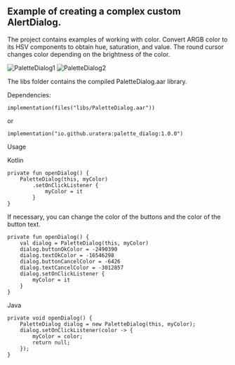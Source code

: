## Example of creating a complex custom AlertDialog.

The project contains examples of working with color.
Convert ARGB color to its HSV components to obtain hue, saturation, and value.
The round cursor changes color depending on the brightness of the color.

![PaletteDialog1](https://github.com/user-attachments/assets/b1a34c87-77f9-4693-af95-7446cfe408b4)
![PaletteDialog2](https://github.com/user-attachments/assets/12777040-1255-4835-8cbe-1029ae06a8cc)

The libs folder contains the compiled PaletteDialog.aar library.

Dependencies:
```
implementation(files("libs/PaletteDialog.aar"))
```
or
```
implementation("io.github.uratera:palette_dialog:1.0.0")
```
Usage

Kotlin

```
private fun openDialog() {
    PaletteDialog(this, myColor)
        .setOnClickListener {
            myColor = it
        }
}
```

If necessary, you can change the color of the buttons and the color of the button text.

```
private fun openDialog() {
    val dialog = PaletteDialog(this, myColor)
    dialog.buttonOkColor = -2490390
    dialog.textOkColor = -16546298
    dialog.buttonCancelColor = -6426
    dialog.textCancelColor = -3012857
    dialog.setOnClickListener {
        myColor = it
    }
}
```

Java

```
private void openDialog() {
    PaletteDialog dialog = new PaletteDialog(this, myColor);
    dialog.setOnClickListener(color -> {
        myColor = color;
        return null;
    });
}
```


